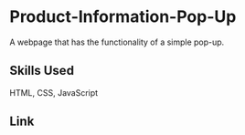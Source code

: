 # Product-Information-Pop-Up
A webpage that has the functionality of a simple pop-up.

## Skills Used
HTML, CSS, JavaScript

## Link
